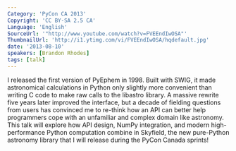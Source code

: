 ```yaml
---
Category: 'PyCon CA 2013'
Copyright: 'CC BY-SA 2.5 CA'
Language: 'English'
SourceUrl: '"http://www.youtube.com/watch?v=FVEEndIwOSA"'
ThumbnailUrl: 'http://i1.ytimg.com/vi/FVEEndIwOSA/hqdefault.jpg'
date: '2013-08-10'
speakers: [Brandon Rhodes]
tags: [talk]
---
```

I released the first version of PyEphem in 1998.  Built with SWIG, it made astronomical calculations in Python only slightly more convenient than writing C code to make raw calls to the libastro library.  A massive rewrite five years later improved the interface, but a decade of fielding questions from users has convinced me to re-think how an API can better help programmers cope with an unfamiliar and complex domain like astronomy.  This talk will explore how API design, NumPy integration, and modern high-performance Python computation combine in Skyfield, the new pure-Python astronomy library that I will release during the PyCon Canada sprints!